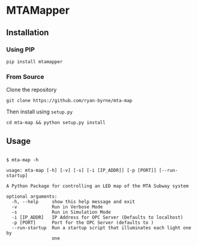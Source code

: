 # MTAMapper

## Installation

### Using PIP
```console
pip install mtamapper
```
### From Source

Clone the repository
```console
git clone https://github.com/ryan-byrne/mta-map
```
Then install using ```setup.py```
```console
cd mta-map && python setup.py install
```

## Usage

```console

$ mta-map -h

usage: mta-map [-h] [-v] [-s] [-i [IP_ADDR]] [-p [PORT]] [--run-startup]

A Python Package for controlling an LED map of the MTA Subway system

optional arguments:
  -h, --help     show this help message and exit
  -v             Run in Verbose Mode
  -s             Run in Simulation Mode
  -i [IP_ADDR]   IP Address for OPC Server (Defaults to localhost)
  -p [PORT]      Port for the OPC Server (defaults to )
  --run-startup  Run a startup script that illuminates each light one by
                 one
```
